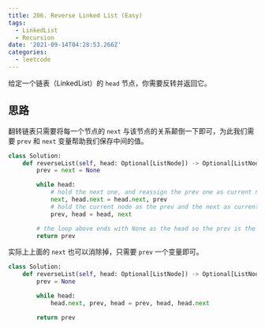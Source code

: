 ```yaml
---
title: 206. Reverse Linked List (Easy)
tags:
  - LinkedList
  - Recursion
date: '2021-09-14T04:28:53.266Z'
categories:
  - leetcode
---
```


给定一个链表（LinkedList）的 `head` 节点，你需要反转并返回它。

<!-- more -->

## 思路

翻转链表只需要将每一个节点的 `next` 与该节点的关系颠倒一下即可，为此我们需要 `prev` 和 `next` 变量帮助我们保存中间的值。

```python
class Solution:
    def reverseList(self, head: Optional[ListNode]) -> Optional[ListNode]:
        prev = next = None

        while head:
            # hold the next one, and reassign the prev one as current node's next
            next, head.next = head.next, prev
            # hold the current node as the prev and the next as current
            prev, head = head, next

        # the loop above ends with None as the head so the prev is the tail node
        return prev
```

实际上上面的 `next` 也可以消除掉，只需要 `prev` 一个变量即可。

```python
class Solution:
    def reverseList(self, head: Optional[ListNode]) -> Optional[ListNode]:
        prev = None

        while head:
            head.next, prev, head = prev, head, head.next

        return prev
```

